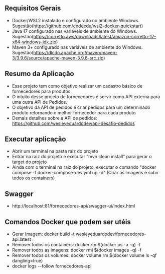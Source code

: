 
## Requisitos Gerais
- Docker/WSL2 instalado e configurado no ambiente Windows. Sugestão(https://github.com/codeedu/wsl2-docker-quickstart)
- Java 17 configurado nas variáveis de ambiente do Windows. Sugestão(https://corretto.aws/downloads/latest/amazon-corretto-17-x64-windows-jdk.zip)
- Maven 3+ configurado nas variáveis de ambiente do Windows. Sugestão(https://dlcdn.apache.org/maven/maven-3/3.9.6/source/apache-maven-3.9.6-src.zip)

## Resumo da Aplicação
- Esse projeto tem como objetivo realizar um cadastro básico de fornecedores para produtos
- O intuito desse projeto de fornecedores é servir como API externa para uma outra API de Pedidos.
- O objetivo da API de pedidos é criar pedidos para um determinado produto retornando o melhor fornecedor para cada produto
- Demais detalhes sobre a API de pedidos: https://github.com/wesleyeduardodev/api-desafio-pedidos

## Executar aplicação
- Abrir um terminal na pasta raiz do projeto
- Entrar na raiz do projeto e executar "mvn clean install" para gerar o target do projeto
- Ainda com o terminal na raiz do projeto, executar o comando "docker compose -f docker-compose-dev.yml up -d" (Criar as imagens e subir todos os containers)

## Swagger
- http://localhost:81/fornecedores-api/swagger-ui/index.html

## Comandos Docker que podem ser utéis
- Gerar Imagem: docker build -t wesleyeduardodev/fornecedores-api:latest .
- Remover todos os containers: docker rm $(docker ps -a -q) -f
- Remover todos as imagens: docker rmi $(docker images -q) -f
- Remover todos os volumes: docker volume rm $(docker volume ls -qf dangling=true)
- docker logs --follow fornecedores-api